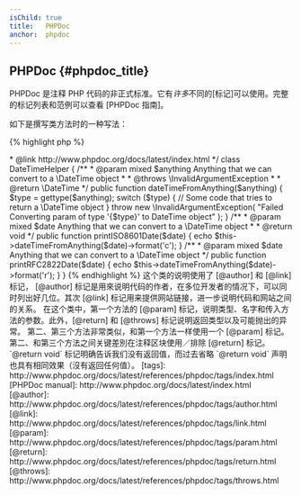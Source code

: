 ```yaml
---
isChild: true
title:   PHPDoc
anchor:  phpdoc
---
```


## PHPDoc {#phpdoc_title}

PHPDoc 是注释 PHP 代码的非正式标准。它有*许多*不同的[标记]可以使用。完整的标记列表和范例可以查看 [PHPDoc 指南]。

如下是撰写类方法时的一种写法：

{% highlight php %}
<?php
/**
 * @author A Name <a.name@example.com>
 * @link http://www.phpdoc.org/docs/latest/index.html
 */
class DateTimeHelper
{
    /**
     * @param mixed $anything Anything that we can convert to a \DateTime object
     *
     * @throws \InvalidArgumentException
     *
     * @return \DateTime
     */
    public function dateTimeFromAnything($anything)
    {
        $type = gettype($anything);

        switch ($type) {
            // Some code that tries to return a \DateTime object
        }

        throw new \InvalidArgumentException(
            "Failed Converting param of type '{$type}' to DateTime object"
        );
    }

    /**
     * @param mixed $date Anything that we can convert to a \DateTime object
     *
     * @return void
     */
    public function printISO8601Date($date)
    {
        echo $this->dateTimeFromAnything($date)->format('c');
    }

    /**
     * @param mixed $date Anything that we can convert to a \DateTime object
     */
    public function printRFC2822Date($date)
    {
        echo $this->dateTimeFromAnything($date)->format('r');
    }
}
{% endhighlight %}

这个类的说明使用了 [@author] 和 [@link]标记， [@author] 标记是用來说明代码的作者，在多位开发者的情况下，可以同时列出好几位。其次 [@link] 标记用来提供网站链接，进一步说明代码和网站之间的关系。

在这个类中，第一个方法的 [@param] 标记，说明类型、名字和传入方法的参数。此外，[@return] 和 [@throws] 标记说明返回类型以及可能抛出的异常。

第二、第三个方法非常类似，和第一个方法一样使用一个 [@param] 标记。第二、和第三个方法之间关键差別在注释区块使用／排除 [@return] 标记。`@return void` 标记明确告诉我们没有返回值，而过去省略 `@return void` 声明也具有相同效果（沒有返回任何值）。


[tags]: http://www.phpdoc.org/docs/latest/references/phpdoc/tags/index.html
[PHPDoc manual]: http://www.phpdoc.org/docs/latest/index.html
[@author]: http://www.phpdoc.org/docs/latest/references/phpdoc/tags/author.html
[@link]: http://www.phpdoc.org/docs/latest/references/phpdoc/tags/link.html
[@param]: http://www.phpdoc.org/docs/latest/references/phpdoc/tags/param.html
[@return]: http://www.phpdoc.org/docs/latest/references/phpdoc/tags/return.html
[@throws]: http://www.phpdoc.org/docs/latest/references/phpdoc/tags/throws.html
